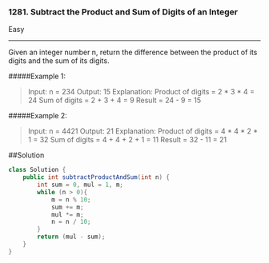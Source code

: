 ### 1281. Subtract the Product and Sum of Digits of an Integer
Easy

------------

Given an integer number n, return the difference between the product of its digits and the sum of its digits.

#####Example 1:

> Input: n = 234
Output: 15 
Explanation: 
Product of digits = 2 * 3 * 4 = 24 
Sum of digits = 2 + 3 + 4 = 9 
Result = 24 - 9 = 15

#####Example 2:

> Input: n = 4421
Output: 21
Explanation: 
Product of digits = 4 * 4 * 2 * 1 = 32 
Sum of digits = 4 + 4 + 2 + 1 = 11 
Result = 32 - 11 = 21

##Solution
```java
class Solution {
    public int subtractProductAndSum(int n) {
        int sum = 0, mul = 1, m;
        while (n > 0){
            m = n % 10;
            sum += m;
            mul *= m;
            n = n / 10;
        }
        return (mul - sum);
    }
}
```